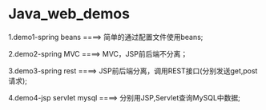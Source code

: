 # Java_web_demos

1.demo1-spring beans ====> 简单的通过配置文件使用beans;

2.demo2-spring MVC ====> MVC，JSP前后端不分离；

3.demo3-spring rest ====> JSP前后端分离，调用REST接口(分别发送get,post请求);

4.demo4-jsp servlet mysql ====> 分别用JSP,Servlet查询MySQL中数据;

